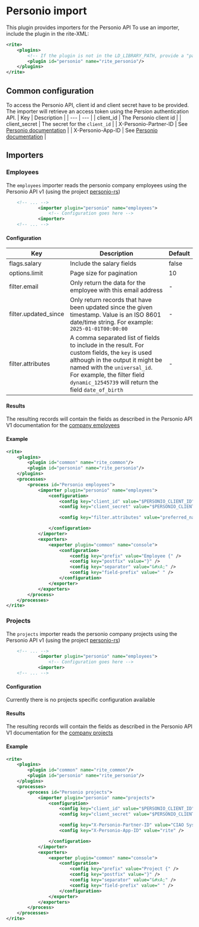 # Personio import
This plugin provides importers for the Personio API
To use an importer, include the plugin in the rite-XML:
```xml
<rite>
    <plugins>
        <!-- If the plugin is not in the LD_LIBRARY_PATH, provide a "path" attribute -->
        <plugin id="personio" name="rite_personio"/>
    </plugins>
</rite>
```
## Common configuration
To access the Personio API, client id and client secret have to be provided.
The importer will retrieve an access token using the Persion authentication API.
| Key | Description |
| --- | --- |
| client_id | The Personio client id |
| client_secret | The secret for the `client_id` |
| X-Personio-Partner-ID | See [Personio documentation](https://developer.personio.de/v1.0/reference/include-our-headers-in-your-requests) |
| X-Personio-App-ID | See [Personio documentation](https://developer.personio.de/v1.0/reference/include-our-headers-in-your-requests) |

## Importers
### Employees
The `employees` importer reads the personio company employees using the Personio API v1 (using the project [personio-rs](https://github.com/CIAO-systems/personio-rs)) 
```xml
    <!-- ... -->
            <importer plugin="personio" name="employees">
                <!-- Configuration goes here -->
            <importer>
    <!-- ... -->
```
#### Configuration
| Key | Description | Default |
| --- | --- | --- |
| flags.salary | Include the salary fields  | false
| options.limit | Page size for pagination  | 10
| filter.email | Only return the data for the employee with this email address | -
| filter.updated_since | Only return records that have been updated since the given timestamp. Value is an ISO 8601 date/time string. For example: `2025-01-01T00:00:00` | -
| filter.attributes | A comma separated list of fields to include in the result. For custom fields, the `key` is used although in the output it might be named with the `universal_id`. For example, the filter field `dynamic_12545739` will return the field `date_of_birth` | -

#### Results
The resulting records will contain the fields as described in the Personio API V1 
documentation for the [company employees](https://developer.personio.de/v1.0/reference/get_company-employees)

#### Example
```xml
<rite>
    <plugins>
        <plugin id="common" name="rite_common"/>
        <plugin id="personio" name="rite_personio"/>
    </plugins>
    <processes>
        <process id="Personio employees">
            <importer plugin="personio" name="employees">
                <configuration>
                    <config key="client_id" value="$PERSONIO_CLIENT_ID" />
                    <config key="client_secret" value="$PERSONIO_CLIENT_SECRET" />

                    <config key="filter.attributes" value="preferred_name,dynamic_12545745,dynamic_12545766,dynamic_12545739" />

                </configuration>
            </importer>
            <exporters>
                <exporter plugin="common" name="console">
                    <configuration>
                        <config key="prefix" value="Employee {" />
                        <config key="postfix" value="}" />
                        <config key="separator" value="&#xA;" />
                        <config key="field-prefix" value=" " />
                    </configuration>
                </exporter>
            </exporters>
        </process>
    </processes>
</rite>
```

### Projects
The `projects` importer reads the personio company projects using the Personio API v1 (using the project [personio-rs](https://github.com/CIAO-systems/personio-rs)) 
```xml
    <!-- ... -->
            <importer plugin="personio" name="employees">
                <!-- Configuration goes here -->
            <importer>
    <!-- ... -->
```
#### Configuration
Currently there is no projects specific configuration available

#### Results
The resulting records will contain the fields as described in the Personio API V1 
documentation for the [company projects](https://developer.personio.de/v1.0/reference/get_company-attendances-projects)

#### Example
```xml
<rite>
    <plugins>
        <plugin id="common" name="rite_common"/>
        <plugin id="personio" name="rite_personio"/>
    </plugins>
    <processes>
        <process id="Personio projects">
            <importer plugin="personio" name="projects">
                <configuration>
                    <config key="client_id" value="$PERSONIO_CLIENT_ID" />
                    <config key="client_secret" value="$PERSONIO_CLIENT_SECRET" />

                    <config key="X-Personio-Partner-ID" value="CIAO Systems GmbH" />
                    <config key="X-Personio-App-ID" value="rite" />

                </configuration>
            </importer>
            <exporters>
                <exporter plugin="common" name="console">
                    <configuration>
                        <config key="prefix" value="Project {" />
                        <config key="postfix" value="}" />
                        <config key="separator" value="&#xA;" />
                        <config key="field-prefix" value=" " />
                    </configuration>
                </exporter>
            </exporters>
        </process>
    </processes>
</rite>
```